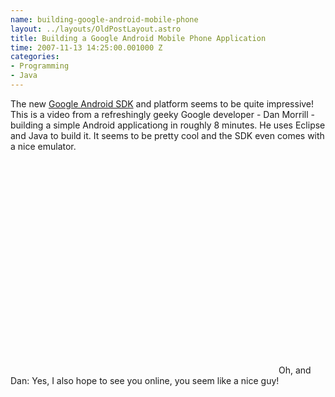 ```yaml
--- 
name: building-google-android-mobile-phone
layout: ../layouts/OldPostLayout.astro
title: Building a Google Android Mobile Phone Application
time: 2007-11-13 14:25:00.001000 Z
categories: 
- Programming
- Java
---
```

The new <a href="http://code.google.com/android/">Google Android SDK</a> and platform seems to be quite impressive! 
This is a video from a refreshingly geeky Google developer - Dan Morrill - building a simple Android applicationg in roughly 8 minutes. He uses Eclipse and Java to build it. It seems to be pretty cool and the SDK even comes with a nice emulator.
<object height="355" width="425"><param name="movie" value="http://www.youtube.com/v/I6ObTqIiYfE&amp;rel=1"><param name="wmode" value="transparent"><embed src="http://www.youtube.com/v/I6ObTqIiYfE&amp;rel=1" type="application/x-shockwave-flash" wmode="transparent" height="355" width="425"></object>
Oh, and Dan: Yes, I also hope to see you online, you seem like a nice guy!
